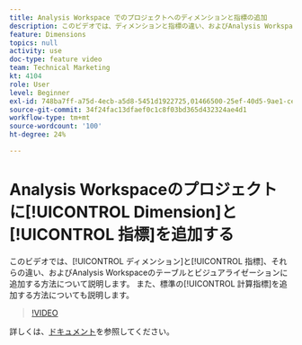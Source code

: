 ```yaml
---
title: Analysis Workspace でのプロジェクトへのディメンションと指標の追加
description: このビデオでは、ディメンションと指標の違い、およびAnalysis Workspaceのテーブルとビジュアライゼーションにディメンションと指標を追加する方法について説明します。 また、標準の計算指標を追加する方法についても説明します。
feature: Dimensions
topics: null
activity: use
doc-type: feature video
team: Technical Marketing
kt: 4104
role: User
level: Beginner
exl-id: 748ba7ff-a75d-4ecb-a5d8-5451d1922725,01466500-25ef-40d5-9ae1-ce1e0e92b0b5
source-git-commit: 34f24fac13dfaef0c1c8f03bd365d432324ae4d1
workflow-type: tm+mt
source-wordcount: '100'
ht-degree: 24%

---
```


# Analysis Workspaceのプロジェクトに[!UICONTROL Dimension]と[!UICONTROL 指標]を追加する

このビデオでは、[!UICONTROL ディメンション]と[!UICONTROL 指標]、それらの違い、およびAnalysis Workspaceのテーブルとビジュアライゼーションに追加する方法について説明します。 また、標準の[!UICONTROL 計算指標]を追加する方法についても説明します。

>[!VIDEO](https://video.tv.adobe.com/v/30606/?quality=12)

詳しくは、[ドキュメント](https://experienceleague.adobe.com/docs/analytics/analyze/analysis-workspace/components/analysis-workspace-components.html?lang=ja)を参照してください。

